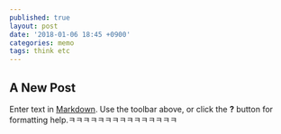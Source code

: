 ```yaml
---
published: true
layout: post
date: '2018-01-06 18:45 +0900'
categories: memo
tags: think etc
---
```

## A New Post

Enter text in [Markdown](http://daringfireball.net/projects/markdown/). Use the toolbar above, or click the **?** button for formatting help.ㅋㅋㅋㅋㅋㅋㅋㅋㅋㅋㅋㅋㅋㅋㅋ
